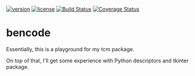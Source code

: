 [![version](https://img.shields.io/badge/version-1.0.0-blue.svg)](./CHANGELOG.md)
[![license](https://img.shields.io/badge/license-MIT-blue.svg)](./LICENSE)
[![Build Status](https://travis-ci.com/elliptical/bencode.svg)](https://travis-ci.com/elliptical/bencode)
[![Coverage Status](https://coveralls.io/repos/github/elliptical/bencode/badge.svg?branch=develop)](https://coveralls.io/github/elliptical/bencode?branch=develop)

# bencode
Essentially, this is a playground for my tcm package.

On top of that, I'll get some experience with Python descriptors and tkinter package.
